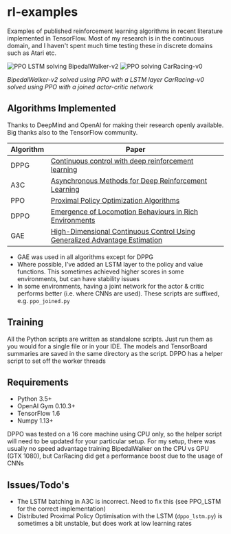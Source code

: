 # rl-examples
Examples of published reinforcement learning algorithms in recent
literature implemented in TensorFlow.
Most of my research is in the continuous domain, and I haven't spent much
time testing these in discrete domains such as Atari etc.

![PPO LSTM solving BipedalWalker-v2](https://github.com/Anjum48/rl-examples/blob/master/ppo/BipedalWalker-v2.gif)
![PPO solving CarRacing-v0](https://github.com/Anjum48/rl-examples/blob/master/ppo/CarRacing-v0.gif)

*BipedalWalker-v2 solved using PPO with a LSTM layer*
*CarRacing-v0 solved using PPO with a joined actor-critic network*

## Algorithms Implemented
Thanks to DeepMind and OpenAI for making their research openly available.
Big thanks also to the TensorFlow community.

| Algorithm | Paper                                                   | 
| --------- | ------------------------------------------------------- |
| DPPG      | [Continuous control with deep reinforcement learning](https://arxiv.org/abs/1509.02971)     |
| A3C       | [Asynchronous Methods for Deep Reinforcement Learning](https://arxiv.org/abs/1602.01783)    |
| PPO       | [Proximal Policy Optimization Algorithms](https://arxiv.org/abs/1707.06347)                 |
| DPPO      | [Emergence of Locomotion Behaviours in Rich Environments](https://arxiv.org/abs/1707.02286) |
| GAE       | [High-Dimensional Continuous Control Using Generalized Advantage Estimation](https://arxiv.org/abs/1506.02438) |


- GAE was used in all algorithms except for DPPG
- Where possible, I've added an LSTM layer to the policy and value functions.
This sometimes achieved higher scores in some environments, but can have stability issues
- In some environments, having a joint network for the actor & critic performs better (i.e. where CNNs are used).
These scripts are suffixed, e.g. `ppo_joined.py`

## Training
All the Python scripts are written as standalone scripts. Just run them
as you would for a single file or in your IDE. The models
and TensorBoard summaries are saved in the same directory as the script.
DPPO has a helper script to set off the worker threads

## Requirements
- Python 3.5+
- OpenAI Gym 0.10.3+
- TensorFlow 1.6
- Numpy 1.13+

DPPO was tested on a 16 core machine using CPU only, so the helper
script will need to be updated for your particular setup.
For my setup, there was usually no speed advantage training BipedalWalker on the
CPU vs GPU (GTX 1080), but CarRacing did get a performance boost due to the usage of CNNs

## Issues/Todo's
- The LSTM batching in A3C is incorrect. Need to fix this (see PPO_LSTM for the correct implementation)
- Distributed Proximal Policy Optimisation with the LSTM (`dppo_lstm.py`) is sometimes a bit unstable,
but does work at low learning rates
